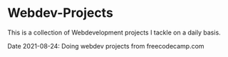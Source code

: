# Webdev-Projects

This is a collection of Webdevelopment projects I tackle on a daily basis. 

Date 2021-08-24: Doing webdev projects from freecodecamp.com
